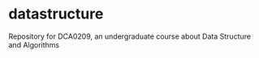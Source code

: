 # datastructure
Repository for DCA0209, an undergraduate course about Data Structure and Algorithms

